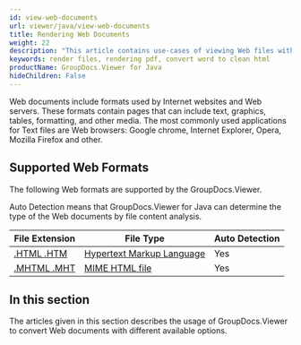 ```yaml
---
id: view-web-documents
url: viewer/java/view-web-documents
title: Rendering Web Documents
weight: 22
description: "This article contains use-cases of viewing Web files with GroupDocs.Viewer within your Java applications."
keywords: render files, rendering pdf, convert word to clean html
productName: GroupDocs.Viewer for Java
hideChildren: False
---
```

Web documents include formats used by Internet websites and Web servers. These formats contain pages that can include text, graphics, tables, formatting, and other media. The most commonly used applications for Text files are Web browsers: Google chrome, Internet Explorer, Opera, Mozilla Firefox and other.

## Supported Web Formats

The following Web formats are supported by the GroupDocs.Viewer.

Auto Detection means that GroupDocs.Viewer for Java can determine the type of the Web documents by file content analysis.

| File Extension | File Type | Auto Detection |
| --- | --- | --- |
|[.HTML .HTM](https://docs.fileformat.com/web/html/) | [Hypertext Markup Language](https://docs.fileformat.com/web/html/) | Yes |
|[.MHTML .MHT](https://docs.fileformat.com/web/mhtml/) | [MIME HTML file](https://docs.fileformat.com/web/mhtml/) | Yes |

## In this section

The articles given in this section describes the usage of GroupDocs.Viewer to convert Web documents with different available options.